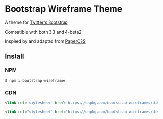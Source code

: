 # Bootstrap Wireframe Theme

A theme for [Twitter's Bootstrap](https://getbootstrap.com/)

Compatible with both 3.3 and 4-beta2

Inspired by and adapted from [PaperCSS](https://www.getpapercss.com/https://www.getpapercss.com/)

## Install

### NPM

```bash
$ npm i bootstrap-wireframes
```

### CDN

```html
<link rel="stylesheet" href="https://unpkg.com/bootstrap-wireframes/dist/bootstrap-wireframes.css">
```

```html
<link rel="stylesheet" href="https://unpkg.com/bootstrap-wireframes/dist/bootstrap-wireframes.min.css">
```

